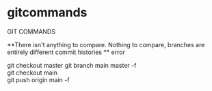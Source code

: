 # gitcommands
GIT COMMANDS

**There isn't anything to compare. Nothing to compare, branches are entirely different commit histories
** error

git checkout master
git branch main master -f    
git checkout main  
git push origin main -f 
